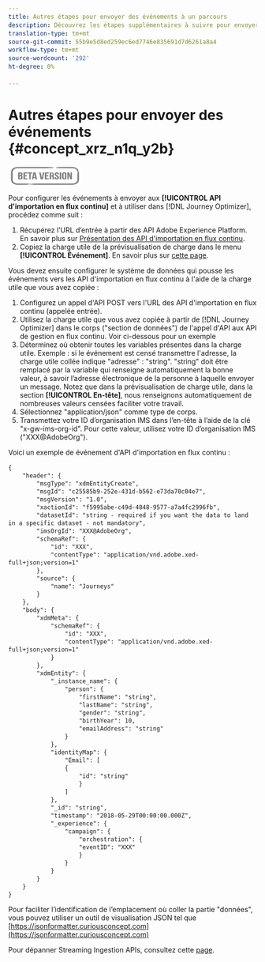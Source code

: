 ```yaml
---
title: Autres étapes pour envoyer des événements à un parcours
description: Découvrez les étapes supplémentaires à suivre pour envoyer des événements à un parcours
translation-type: tm+mt
source-git-commit: 55b9e5d8ed259ec6ed7746e835691d7d6261a8a4
workflow-type: tm+mt
source-wordcount: '292'
ht-degree: 0%

---
```


# Autres étapes pour envoyer des événements {#concept_xrz_n1q_y2b}

![](../assets/do-not-localize/badge.png)

Pour configurer les événements à envoyer aux **[!UICONTROL API d&#39;importation en flux continu]** et à utiliser dans [!DNL Journey Optimizer], procédez comme suit :

1. Récupérez l’URL d’entrée à partir des API Adobe Experience Platform. En savoir plus sur [Présentation des API d&#39;importation en flux continu](https://experienceleague.adobe.com/docs/experience-platform/ingestion/streaming/overview.html).
1. Copiez la charge utile de la prévisualisation de charge dans le menu **[!UICONTROL Événement]**. En savoir plus sur [cette page](../event/about-creating.md#define-the-payload-fields).

Vous devez ensuite configurer le système de données qui pousse les événements vers les API d&#39;importation en flux continu à l&#39;aide de la charge utile que vous avez copiée :

1. Configurez un appel d&#39;API POST vers l&#39;URL des API d&#39;importation en flux continu (appelée entrée).
1. Utilisez la charge utile que vous avez copiée à partir de [!DNL Journey Optimizer] dans le corps (&quot;section de données&quot;) de l&#39;appel d&#39;API aux API de gestion en flux continu. Voir ci-dessous pour un exemple
1. Déterminez où obtenir toutes les variables présentes dans la charge utile. Exemple : si le événement est censé transmettre l&#39;adresse, la charge utile collée indique &quot;adresse&quot; : &quot;string&quot;. &quot;string&quot; doit être remplacé par la variable qui renseigne automatiquement la bonne valeur, à savoir l’adresse électronique de la personne à laquelle envoyer un message. Notez que dans la prévisualisation de charge utile, dans la section **[!UICONTROL En-tête]**, nous renseignons automatiquement de nombreuses valeurs censées faciliter votre travail.
1. Sélectionnez &quot;application/json&quot; comme type de corps.
1. Transmettez votre ID d’organisation IMS dans l’en-tête à l’aide de la clé &quot;x-gw-ims-org-id&quot;. Pour cette valeur, utilisez votre ID d’organisation IMS (&quot;XXX@AdobeOrg&quot;).

Voici un exemple de événement d&#39;API d&#39;importation en flux continu :

```
{
    "header": {
        "msgType": "xdmEntityCreate",
        "msgId": "c25585b9-252e-431d-b562-e73da70c04e7",
        "msgVersion": "1.0",
        "xactionId": "f5995abe-c49d-4848-9577-a7a4fc2996fb",
        "datasetId": "string - required if you want the data to land in a specific dataset - not mandatory",
        "imsOrgId": "XXX@AdobeOrg",
        "schemaRef": {
            "id": "XXX",
            "contentType": "application/vnd.adobe.xed-full+json;version=1"
        },
        "source": {
            "name": "Journeys"
        }
    },
    "body": {
        "xdmMeta": {
            "schemaRef": {
                "id": "XXX",
                "contentType": "application/vnd.adobe.xed-full+json;version=1"
            }
        },
        "xdmEntity": {
            "_instance_name": {
                "person": {
                    "firstName": "string",
                    "lastName": "string",
                    "gender": "string",
                    "birthYear": 10,
                    "emailAddress": "string"
                }
            },
            "identityMap": {
                "Email": [
                {
                    "id": "string"
                    }
                ]
            },
            "_id": "string",
            "timestamp": "2018-05-29T00:00:00.000Z",
            "_experience": {
                "campaign": {
                    "orchestration": {
                    "eventID": "XXX"
                    }
                }
            }
        }
    }
}
```

Pour faciliter l’identification de l’emplacement où coller la partie &quot;données&quot;, vous pouvez utiliser un outil de visualisation JSON tel que [https://jsonformatter.curiousconcept.com](https://jsonformatter.curiousconcept.com)

Pour dépanner Streaming Ingestion APIs, consultez cette [page](https://experienceleague.adobe.com/docs/experience-platform/ingestion/streaming/troubleshooting.html).
